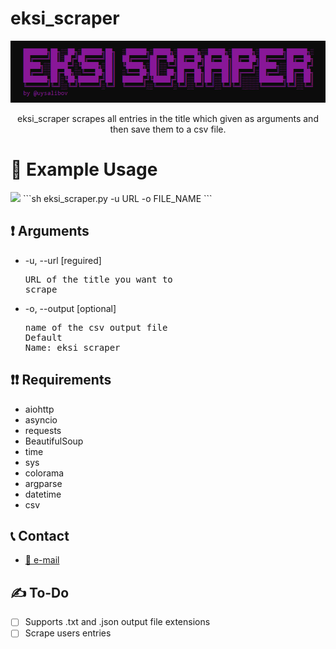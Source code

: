 # eksi_scraper

<img src='src/logo.png' alt='Best Logo'>

<p align='center'>
eksi_scraper scrapes all entries in the title which given as arguments and then save them to a csv file.
<p>

# 📌 Example Usage
<img src='src/main.gif'>
```sh
  eksi_scraper.py -u URL -o FILE_NAME
  ```

## ❗ Arguments
* -u, --url [reguired] <pre>URL of the title you want to scrape</pre>
* -o, --output [optional] <pre>name of the csv output file <br>Default Name: eksi_scraper</pre>

## ❗❗ Requirements
* aiohttp
* asyncio
* requests
* BeautifulSoup
* time
* sys
* colorama
* argparse
* datetime
* csv


## 📞 Contact
* <a href="mailto:uysalibov@gmail.com">
    📧 e-mail
   </a>

## ✍️ To-Do
- [ ] Supports .txt and .json output file extensions
- [ ] Scrape users entries

